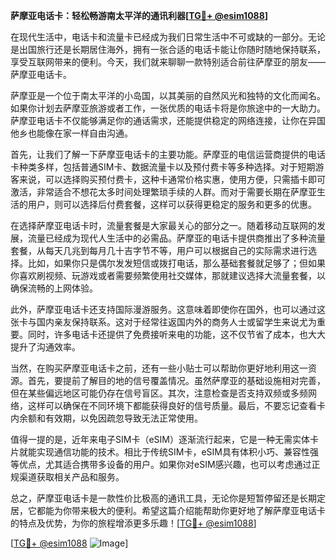 **萨摩亚电话卡：轻松畅游南太平洋的通讯利器[[TG💪+ @esim1088](https://t.me/s/esim1088)]**

在现代生活中，电话卡和流量卡已经成为我们日常生活中不可或缺的一部分。无论是出国旅行还是长期居住海外，拥有一张合适的电话卡能让你随时随地保持联系，享受互联网带来的便利。今天，我们就来聊聊一款特别适合前往萨摩亚的朋友——萨摩亚电话卡。

萨摩亚是一个位于南太平洋的小岛国，以其美丽的自然风光和独特的文化而闻名。如果你计划去萨摩亚旅游或者工作，一张优质的电话卡将是你旅途中的一大助力。萨摩亚电话卡不仅能够满足你的通话需求，还能提供稳定的网络连接，让你在异国他乡也能像在家一样自由沟通。

首先，让我们了解一下萨摩亚电话卡的主要功能。萨摩亚的电信运营商提供的电话卡种类多样，包括普通SIM卡、数据流量卡以及预付费卡等多种选择。对于短期游客来说，可以选择购买预付费卡，这种卡通常价格实惠，使用方便，只需插卡即可激活，非常适合不想花太多时间处理繁琐手续的人群。而对于需要长期在萨摩亚生活的用户，则可以选择后付费套餐，这样可以获得更稳定的服务和更多的优惠。

在选择萨摩亚电话卡时，流量套餐是大家最关心的部分之一。随着移动互联网的发展，流量已经成为现代人生活中的必需品。萨摩亚的电话卡提供商推出了多种流量套餐，从每天几兆到每月几十吉字节不等，用户可以根据自己的实际需求进行选择。比如，如果你只是偶尔发发短信或拨打电话，那么基础套餐就足够了；但如果你喜欢刷视频、玩游戏或者需要频繁使用社交媒体，那就建议选择大流量套餐，以确保流畅的上网体验。

此外，萨摩亚电话卡还支持国际漫游服务。这意味着即使你在国外，也可以通过这张卡与国内亲友保持联系。这对于经常往返国内外的商务人士或留学生来说尤为重要。同时，许多电话卡还提供了免费接听来电的功能，这不仅节省了成本，也大大提升了沟通效率。

当然，在购买萨摩亚电话卡之前，还有一些小贴士可以帮助你更好地利用这一资源。首先，要提前了解目的地的信号覆盖情况。虽然萨摩亚的基础设施相对完善，但在某些偏远地区可能仍存在信号盲区。其次，注意检查是否支持双频或多频网络，这样可以确保在不同环境下都能获得良好的信号质量。最后，不要忘记查看卡内余额和有效期，以免因疏忽导致无法正常使用。

值得一提的是，近年来电子SIM卡（eSIM）逐渐流行起来，它是一种无需实体卡片就能实现通信功能的技术。相比于传统SIM卡，eSIM具有体积小巧、兼容性强等优点，尤其适合携带多设备的用户。如果你对eSIM感兴趣，也可以考虑通过正规渠道获取相关产品和服务。

总之，萨摩亚电话卡是一款性价比极高的通讯工具，无论你是短暂停留还是长期定居，它都能为你带来极大的便利。希望这篇介绍能帮助你更好地了解萨摩亚电话卡的特点及优势，为你的旅程增添更多乐趣！[[TG💪+ @esim1088](https://t.me/s/esim1088)] 

[[TG💪+ @esim1088](https://t.me/s/esim1088) ![Image](https://i.postimg.cc/4NQfJmqS/Snipaste-2025-05-13-00-14-12.png)]